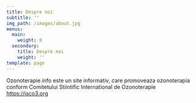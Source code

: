 ```yaml
---
title: Despre noi
subtitle: ''
img_path: /images/about.jpg
menus:
  main:
    weight: 0
  secondary:
    title: Despre noi
    weight: ''
template: page
---
```

Ozonoterapie.info este un site informativ, care promoveaza ozonoterapia conform Comitetului Stiintific International de Ozonoterapie <https://isco3.org>
